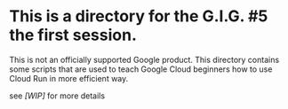 # This is a directory for the G.I.G. #5 the first session.

This is not an officially supported Google product. This directory contains some scripts that are used to teach Google Cloud beginners how to use Cloud Run in more efficient way.

see _[WIP]_ for more details

